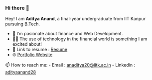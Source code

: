 ### Hi there 👋

Hey! I am **Aditya Anand**, a final-year undergraduate from IIT Kanpur pursuing B.Tech. 

- 🌱 I’m pasionate about finance and Web Development.
- 👨‍💻 The use of technology in the financial world is something I am excited about!
- 💬 Link to resume : [Resume][1]
- 🌐 [Portfolio Website](https://adityaanand28.github.io/)

📫 How to reach me: 
        - Email : anaditya20@iitk.ac.in
        - Linkedin : [adityaanand28][2]

 
 
 [1]: https://adityaanand28.github.io/AdityaAnand_Resume.pdf                                    "Resume"
 [2]: https://www.linkedin.com/in/adityaanand28/                                                "adityaanand28"
